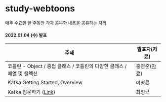 # study-webtoons

매주 수요일 한 주동안 각자 공부한 내용을 공유하는 자리

#### 2022.01.04 (수) 발표
주제|발표자(자료)
---|---
코틀린 - Object / 중첩 클래스 / 코틀린의 다양한 클래스 / 배열 및 컬렉션| 홍영준([자료](https://github.com/study-playground/study-webtoons/issues/1#issuecomment-1369334997))
Kafka Getting Started, Overview |이명륜
Kafka 입문하기 ([Link](https://github.com/wjdrbs96/Today-I-Learn/tree/master/Kafka)) |최정균
